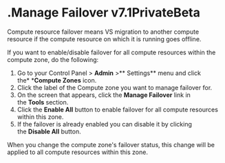 # .Manage Failover v7.1PrivateBeta

Compute resource failover means VS migration to another compute resource if the compute resource on which it is running goes offline.

If you want to enable/disable failover for all compute resources within the compute zone, do the following:

1.  Go to your Control Panel &gt; **Admin** &gt;** Settings** menu and click the* ***Compute Zones** icon.
2.  Click the label of the Compute zone you want to manage failover for.
3.  On the screen that appears, click the **Manage Failover** link in the **Tools** section.
4.  Click the **Enable All** button to enable failover for all compute resources within this zone. 
5.  If the failover is already enabled you can disable it by clicking the **Disable All** button.

When you change the compute zone's failover status, this change will be applied to all compute resources within this zone.
